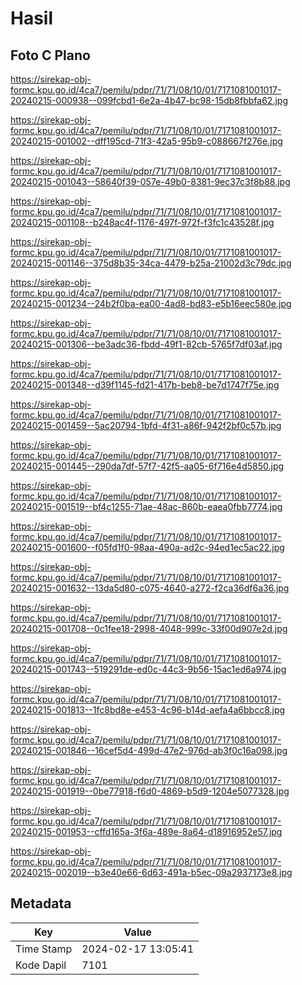 # Hasil

## Foto C Plano

https://sirekap-obj-formc.kpu.go.id/4ca7/pemilu/pdpr/71/71/08/10/01/7171081001017-20240215-000938--099fcbd1-6e2a-4b47-bc98-15db8fbbfa62.jpg

https://sirekap-obj-formc.kpu.go.id/4ca7/pemilu/pdpr/71/71/08/10/01/7171081001017-20240215-001002--dff195cd-71f3-42a5-95b9-c088667f276e.jpg

https://sirekap-obj-formc.kpu.go.id/4ca7/pemilu/pdpr/71/71/08/10/01/7171081001017-20240215-001043--58640f39-057e-49b0-8381-9ec37c3f8b88.jpg

https://sirekap-obj-formc.kpu.go.id/4ca7/pemilu/pdpr/71/71/08/10/01/7171081001017-20240215-001108--b248ac4f-1176-497f-972f-f3fc1c43528f.jpg

https://sirekap-obj-formc.kpu.go.id/4ca7/pemilu/pdpr/71/71/08/10/01/7171081001017-20240215-001146--375d8b35-34ca-4479-b25a-21002d3c79dc.jpg

https://sirekap-obj-formc.kpu.go.id/4ca7/pemilu/pdpr/71/71/08/10/01/7171081001017-20240215-001234--24b2f0ba-ea00-4ad8-bd83-e5b16eec580e.jpg

https://sirekap-obj-formc.kpu.go.id/4ca7/pemilu/pdpr/71/71/08/10/01/7171081001017-20240215-001306--be3adc36-fbdd-49f1-82cb-5765f7df03af.jpg

https://sirekap-obj-formc.kpu.go.id/4ca7/pemilu/pdpr/71/71/08/10/01/7171081001017-20240215-001348--d39f1145-fd21-417b-beb8-be7d1747f75e.jpg

https://sirekap-obj-formc.kpu.go.id/4ca7/pemilu/pdpr/71/71/08/10/01/7171081001017-20240215-001459--5ac20794-1bfd-4f31-a86f-942f2bf0c57b.jpg

https://sirekap-obj-formc.kpu.go.id/4ca7/pemilu/pdpr/71/71/08/10/01/7171081001017-20240215-001445--290da7df-57f7-42f5-aa05-6f716e4d5850.jpg

https://sirekap-obj-formc.kpu.go.id/4ca7/pemilu/pdpr/71/71/08/10/01/7171081001017-20240215-001519--bf4c1255-71ae-48ac-860b-eaea0fbb7774.jpg

https://sirekap-obj-formc.kpu.go.id/4ca7/pemilu/pdpr/71/71/08/10/01/7171081001017-20240215-001600--f05fd1f0-98aa-490a-ad2c-94ed1ec5ac22.jpg

https://sirekap-obj-formc.kpu.go.id/4ca7/pemilu/pdpr/71/71/08/10/01/7171081001017-20240215-001632--13da5d80-c075-4640-a272-f2ca36df6a36.jpg

https://sirekap-obj-formc.kpu.go.id/4ca7/pemilu/pdpr/71/71/08/10/01/7171081001017-20240215-001708--0c1fee18-2998-4048-999c-33f00d907e2d.jpg

https://sirekap-obj-formc.kpu.go.id/4ca7/pemilu/pdpr/71/71/08/10/01/7171081001017-20240215-001743--519291de-ed0c-44c3-9b56-15ac1ed6a974.jpg

https://sirekap-obj-formc.kpu.go.id/4ca7/pemilu/pdpr/71/71/08/10/01/7171081001017-20240215-001813--1fc8bd8e-e453-4c96-b14d-aefa4a6bbcc8.jpg

https://sirekap-obj-formc.kpu.go.id/4ca7/pemilu/pdpr/71/71/08/10/01/7171081001017-20240215-001846--16cef5d4-499d-47e2-976d-ab3f0c16a098.jpg

https://sirekap-obj-formc.kpu.go.id/4ca7/pemilu/pdpr/71/71/08/10/01/7171081001017-20240215-001919--0be77918-f6d0-4869-b5d9-1204e5077328.jpg

https://sirekap-obj-formc.kpu.go.id/4ca7/pemilu/pdpr/71/71/08/10/01/7171081001017-20240215-001953--cffd165a-3f6a-489e-8a64-d18916952e57.jpg

https://sirekap-obj-formc.kpu.go.id/4ca7/pemilu/pdpr/71/71/08/10/01/7171081001017-20240215-002019--b3e40e66-6d63-491a-b5ec-09a2937173e8.jpg


## Metadata

| Key        | Value               |
| ---------- | ------------------- |
| Time Stamp | 2024-02-17 13:05:41 |
| Kode Dapil | 7101                |



